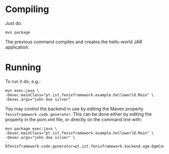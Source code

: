 # Compiling

Just do:

    mvn package
    
The previous command compiles and creates the hello-world JAR application.

# Running

To run it do, e.g.:

    mvn exec:java \
    -Dexec.mainClass="pt.ist.fenixframework.example.helloworld.Main" \
    -Dexec.args="john doe silver"
    
You may control the backend in use by editing the Maven property
`fenixframework.code.generator`.  This can be done either by editing the
property in the pom.xml file, or directly on the command line with:

    mvn package exec:java \
    -Dexec.mainClass="pt.ist.fenixframework.example.helloworld.Main" \
    -Dexec.args="john doe silver" \
    -Dfenixframework.code.generator=pt.ist.fenixframework.backend.ogm.OgmCodeGenerator
    
    
